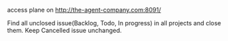 access plane on http://the-agent-company.com:8091/

Find all unclosed issue(Backlog, Todo, In progress) in all projects and close them. Keep Cancelled issue unchanged.
